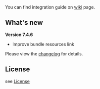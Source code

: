 You can find integration guide on [wiki](https://loopme-ltd.gitbook.io/docs-public/loopme-ios-sdk) page.

## What's new ##

**Version 7.4.6**

- Improve bundle resources link

Please view the [changelog](CHANGELOG.md) for details.

## License ##

see [License](LICENSE.md)
